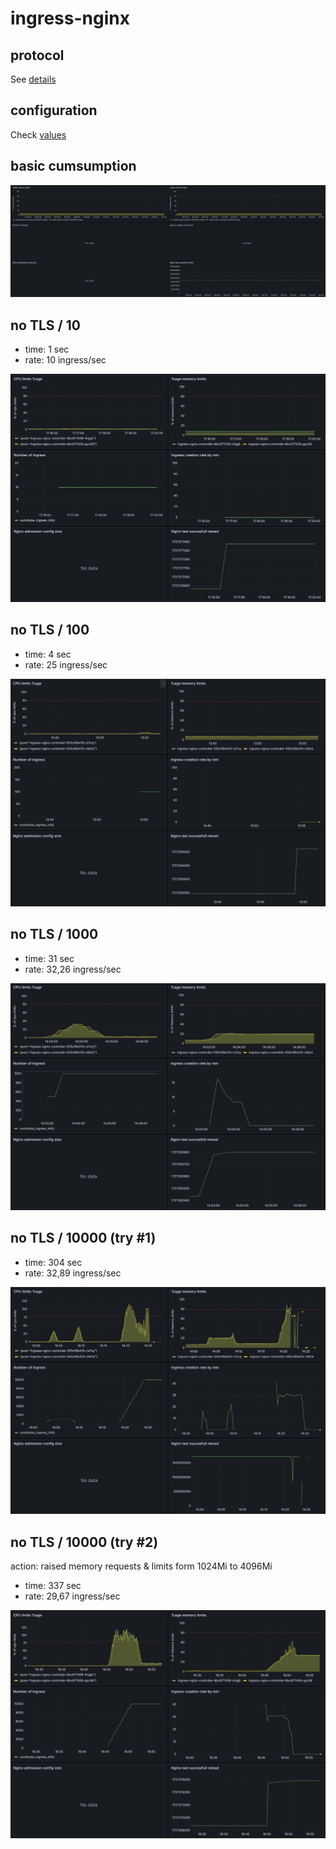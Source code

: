 # ingress-nginx

## protocol

See [details](../../docs/PROTOCOL.md)

## configuration

Check [values](../../values/ingress-nginx.yaml)

## basic cumsumption

![basic](basic.png)

## no TLS / 10

- time: 1 sec
- rate: 10 ingress/sec

![notls-10](notls-10.png)

## no TLS / 100

- time: 4 sec
- rate: 25 ingress/sec

![notls-100](notls-100.png)

## no TLS / 1000

- time: 31 sec
- rate: 32,26 ingress/sec

![notls-1000](notls-1000.png)

## no TLS / 10000 (try #1)

- time: 304 sec
- rate: 32,89 ingress/sec

![notls-10000](notls-10000-1.png)

## no TLS / 10000 (try #2)

action: raised memory requests & limits form 1024Mi to 4096Mi 

- time: 337 sec
- rate: 29,67 ingress/sec

![notls-10000](notls-10000-2.png)
